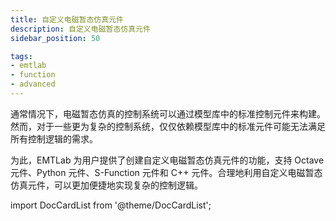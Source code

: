 ```yaml
---
title: 自定义电磁暂态仿真元件
description: 自定义电磁暂态仿真元件
sidebar_position: 50

tags:
- emtlab
- function
- advanced
---
```



通常情况下，电磁暂态仿真的控制系统可以通过模型库中的标准控制元件来构建。然而，对于一些更为复杂的控制系统，仅仅依赖模型库中的标准元件可能无法满足所有控制逻辑的需求。  

为此，EMTLab 为用户提供了创建自定义电磁暂态仿真元件的功能，支持 Octave 元件、Python 元件、S-Function 元件和 C++ 元件。合理地利用自定义电磁暂态仿真元件，可以更加便捷地实现复杂的控制逻辑。

import DocCardList from '@theme/DocCardList';

<DocCardList />

